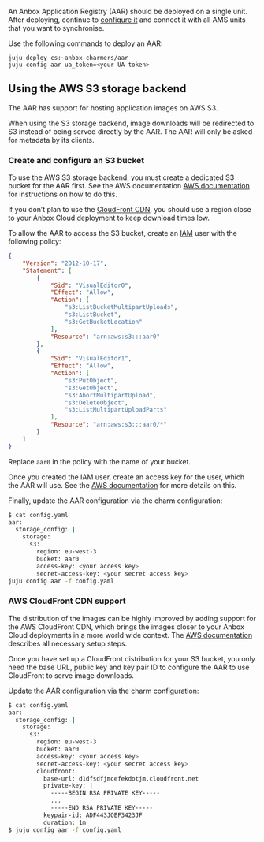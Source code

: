An Anbox Application Registry (AAR) should be deployed on a single unit. After deploying, continue to [configure it](tbd) and connect it with all AMS units that you want to synchronise.

Use the following commands to deploy an AAR:

    juju deploy cs:~anbox-charmers/aar
    juju config aar ua_token=<your UA token>

## Using the AWS S3 storage backend

The AAR has support for hosting application images on AWS S3.

When using the S3 storage backend, image downloads will be redirected to S3 instead of being served directly by the AAR. The AAR will only be asked for metadata by its clients.

### Create and configure an S3 bucket

To use the AWS S3 storage backend, you must create a dedicated S3 bucket for the AAR first. See the AWS documentation [AWS documentation](https://docs.aws.amazon.com/AmazonS3/latest/userguide/creating-bucket.html) for instructions on how to do this.

If you don’t plan to use the [CloudFront CDN](#cloudfront), you should use a region close to your Anbox Cloud deployment to keep download times low.

To allow the AAR to access the S3 bucket, create an [IAM](https://docs.aws.amazon.com/IAM/latest/UserGuide/introduction.html) user with the following policy:

```json
{
    "Version": "2012-10-17",
    "Statement": [
        {
            "Sid": "VisualEditor0",
            "Effect": "Allow",
            "Action": [
                "s3:ListBucketMultipartUploads",
                "s3:ListBucket",
                "s3:GetBucketLocation"
            ],
            "Resource": "arn:aws:s3:::aar0"
        },
        {
            "Sid": "VisualEditor1",
            "Effect": "Allow",
            "Action": [
                "s3:PutObject",
                "s3:GetObject",
                "s3:AbortMultipartUpload",
                "s3:DeleteObject",
                "s3:ListMultipartUploadParts"
            ],
            "Resource": "arn:aws:s3:::aar0/*"
        }
    ]
}
```

Replace `aar0` in the policy with the name of your bucket.

Once you created the IAM user, create an access key for the user, which the AAR will use. See the [AWS documentation](https://docs.aws.amazon.com/IAM/latest/UserGuide/id_credentials_access-keys.html) for more details on this.

Finally, update the AAR configuration via the charm configuration:

```sh
$ cat config.yaml
aar:
  storage_config: |
    storage:
      s3:
        region: eu-west-3
        bucket: aar0
        access-key: <your access key>
        secret-access-key: <your secret access key>
juju config aar -f config.yaml
```

<a name="cloudfront"></a>
### AWS CloudFront CDN support

The distribution of the images can be highly improved by adding support for the AWS CloudFront CDN, which brings the images closer to your Anbox Cloud deployments in a more world wide context. The [AWS documentation](https://docs.aws.amazon.com/AmazonCloudFront/latest/DeveloperGuide/GettingStarted.html) describes all necessary setup steps.

Once you have set up a CloudFront distribution for your S3 bucket, you only need the base URL, public key and key pair ID to configure the AAR to use CloudFront to serve image downloads.

Update the AAR configuration via the charm configuration:

```sh
$ cat config.yaml
aar:
  storage_config: |
    storage:
      s3:
        region: eu-west-3
        bucket: aar0
        access-key: <your access key>
        secret-access-key: <your secret access key>
        cloudfront:
          base-url: d1dfsdfjmcefekdotjm.cloudfront.net
          private-key: |
            -----BEGIN RSA PRIVATE KEY-----
            ...
            -----END RSA PRIVATE KEY-----
          keypair-id: ADF443JOEF3423JF
          duration: 1m
$ juju config aar -f config.yaml
```
